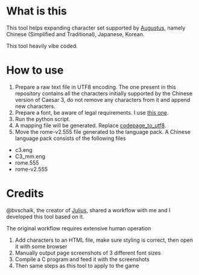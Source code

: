 # What is this

This tool helps expanding character set supported by [Augustus](https://github.com/Keriew/augustus), namely Chinese (Simplified and Traditional), Japanese, Korean.

This tool heavily vibe coded.

# How to use
1. Prepare a raw text file in UTF8 encoding. The one present in this repository contains all the characters initially supported by the Chinese version of Caesar 3, do not remove any characters from it and append new characters.
2. Prepare a font, be aware of legal requirements. I use [this one](https://github.com/paraself/PingFang-Fonts).
3. Run the python script.
4. A mapping file will be generated. Replace [codepage_to_utf8](https://github.com/bvschaik/julius/blob/17673a800bab934127c68b3c180d1a2ff20f48b9/src/core/encoding_simp_chinese.c#L15).
5. Move the rome-v2.555 file generated to the language pack. A Chinese language pack consists of the following files
* c3.eng 
* C3_mm.eng
* rome.555
* rome-v2.555

# Credits
@bvschaik, the creator of [Julius](https://github.com/bvschaik/julius), shared a workflow with me and I developed this tool based on it.

The original workflow requires extensive human operation
1. Add characters to an HTML file, make sure styling is correct, then open it with some browser
2. Manually output page screenshots of 3 different font sizes
3. Compile a C program and feed it with the screenshots
4. Then same steps as this tool to apply to the game
